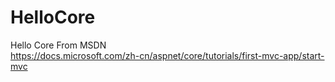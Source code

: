 # HelloCore
Hello Core From MSDN  
https://docs.microsoft.com/zh-cn/aspnet/core/tutorials/first-mvc-app/start-mvc
